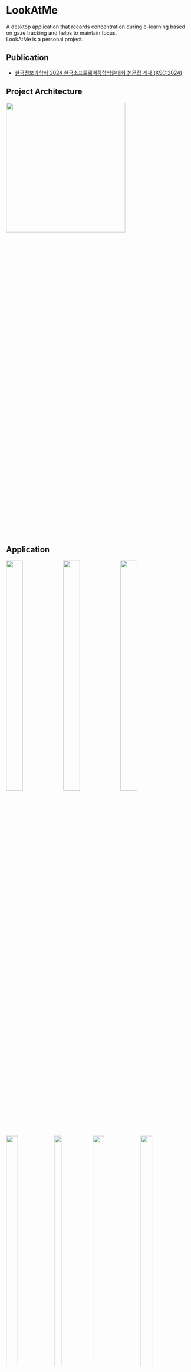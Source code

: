# LookAtMe
A desktop application that records concentration during e-learning based on gaze tracking and helps to maintain focus. <br>
LookAtMe is a personal project.

## Publication
- <a href="https://uxc.khu.ac.kr/file/ksc2024/KSC2024_%EC%84%9C%EC%A0%95%EB%AF%BC.pdf" target="_blank">한국정보과학회 2024 한국소프트웨어종합학술대회 논문집 게재 (KSC 2024)</a>

## Project Architecture
<img src = "https://github.com/jeongmin1217/LookAtMe/assets/79658037/fc9f7c31-3610-4442-b756-0f912c1312a0" width="80%" height="30%">

## Application
<img src = "https://github.com/jeongmin1217/LookAtMe/assets/79658037/0b84dc96-8ac5-458a-9168-f77330285bcc" width="30%" height="40%">
<img src = "https://github.com/jeongmin1217/LookAtMe/assets/79658037/c8a508a1-c836-4c2e-a600-81b622576b1f" width="30%" height="40%">
<img src = "https://github.com/jeongmin1217/LookAtMe/assets/79658037/07837f62-f25f-4a09-9485-08421628f097" width="30%" height="40%">
<img src = "https://github.com/jeongmin1217/LookAtMe/assets/79658037/c5e6fd6a-ef79-4247-8fc7-7299065cbe25" width="25%" height="40%">
<img src = "https://github.com/jeongmin1217/LookAtMe/assets/79658037/b9438f5a-d135-43f1-8779-c7d198a50a87" width="20%" height="40%">
<img src = "https://github.com/jeongmin1217/LookAtMe/assets/79658037/aa79cbdc-a511-4dc0-a8b9-c3a09e461f33" width="25%" height="40%">
<img src = "https://github.com/jeongmin1217/LookAtMe/assets/79658037/ac40d15f-c36a-444d-adf4-883bc56beca9" width="25%" height="40%"> <br>

## Demo
[![Video Label](http://img.youtube.com/vi/77s0UEhojYg/0.jpg)](https://youtu.be/77s0UEhojYg)

## Main Functions
- Identifying concentration levels during online lectures through gaze tracking
- The score changes in real-time, and the final score is automatically recorded in the calendar
- Real-time feedback is provided in cases of lack of concentration

**On the client side, face captured images are sent to the server using tensorflow.js, and gaze tracking is performed on those frames using the dlib library.**

